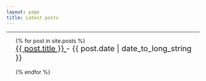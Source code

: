 ```yaml
---
layout: page
title: Latest posts
---
```


<hr>



<ul style="list-style-type:none">
  {% for post in site.posts %}
    <li style="font-size:20px">
      <a href="{{ post.url }}">
        {{ post.title }}
      </a>
      - <time datetime="{{ post.date | date: "%Y-%m-%d" }}">{{ post.date | date_to_long_string }}</time>
    </li>
    <br>
  {% endfor %}
</ul>